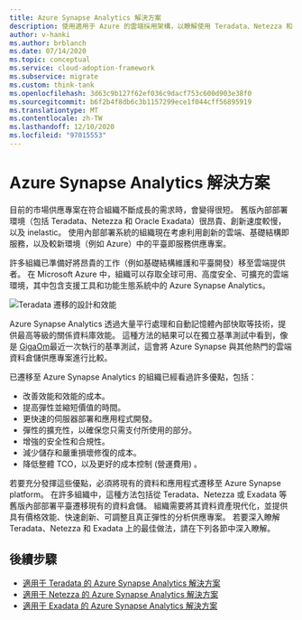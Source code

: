 ```yaml
---
title: Azure Synapse Analytics 解決方案
description: 使用適用于 Azure 的雲端採用架構，以瞭解使用 Teradata、Netezza 和 Exadata 的分析解決方案。
author: v-hanki
ms.author: brblanch
ms.date: 07/14/2020
ms.topic: conceptual
ms.service: cloud-adoption-framework
ms.subservice: migrate
ms.custom: think-tank
ms.openlocfilehash: 3d63c9b127f62ef036c9dacf753c600d903e38f0
ms.sourcegitcommit: b6f2b4f8db6c3b1157299ece1f044cff56895919
ms.translationtype: MT
ms.contentlocale: zh-TW
ms.lasthandoff: 12/10/2020
ms.locfileid: "97015553"
---
```

<!-- cSpell:ignore Giga -->

# <a name="azure-synapse-analytics-solutions"></a>Azure Synapse Analytics 解決方案

目前的市場供應專案在符合組織不斷成長的需求時，會變得很短。 舊版內部部署環境（包括 Teradata、Netezza 和 Oracle Exadata）很昂貴、創新速度較慢，以及 inelastic。 使用內部部署系統的組織現在考慮利用創新的雲端、基礎結構即服務，以及較新環境（例如 Azure）中的平臺即服務供應專案。

許多組織已準備好將昂貴的工作（例如基礎結構維護和平臺開發）移至雲端提供者。 在 Microsoft Azure 中，組織可以存取全球可用、高度安全、可擴充的雲端環境，其中包含支援工具和功能生態系統中的 Azure Synapse Analytics。

![Teradata 遷移的設計和效能](../../../_images/analytics/analytics-solutions-overview.png)

Azure Synapse Analytics 透過大量平行處理和自動記憶體內部快取等技術，提供最高等級的關係資料庫效能。 這種方法的結果可以在獨立基準測試中看到，像是 [GigaOm](https://gigaom.com)最近一次執行的基準測試，這會將 Azure Synapse 與其他熱門的雲端資料倉儲供應專案進行比較。

已遷移至 Azure Synapse Analytics 的組織已經看過許多優點，包括：

- 改善效能和效能的成本。
- 提高彈性並縮短價值的時間。
- 更快速的伺服器部署和應用程式開發。
- 彈性的擴充性，以確保您只需支付所使用的部分。
- 增強的安全性和合規性。
- 減少儲存和嚴重損壞修復的成本。
- 降低整體 TCO，以及更好的成本控制 (營運費用) 。

若要充分發揮這些優點，必須將現有的資料和應用程式遷移至 Azure Synapse platform。 在許多組織中，這種方法包括從 Teradata、Netezza 或 Exadata 等舊版內部部署平臺遷移現有的資料倉儲。 組織需要將其資料資產現代化，並提供具有價格效能、快速創新、可調整且真正彈性的分析供應專案。 若要深入瞭解 Teradata、Netezza 和 Exadata 上的最佳做法，請在下列各節中深入瞭解。

## <a name="next-steps"></a>後續步驟

- [適用于 Teradata 的 Azure Synapse Analytics 解決方案](./analytics-solutions-teradata.md)
- [適用于 Netezza 的 Azure Synapse Analytics 解決方案](./analytics-solutions-netezza.md)
- [適用于 Exadata 的 Azure Synapse Analytics 解決方案](./analytics-solutions-exadata.md)
